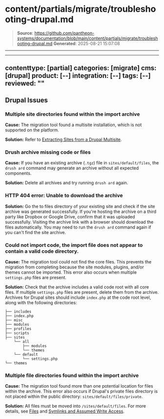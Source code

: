 # content/partials/migrate/troubleshooting-drupal.md

> **Source**: https://github.com/pantheon-systems/documentation/blob/main/content/partials/migrate/troubleshooting-drupal.md
> **Generated**: 2025-08-21 15:07:08

---

---
contenttype: [partial]
categories: [migrate]
cms: [drupal]
product: [--]
integration: [--]
tags: [--]
reviewed: ""
---

## Drupal Issues

### Multiple site directories found within the import archive

**Cause:** The migration tool found a multisite installation, which is not supported on the platform.

**Solution:** Refer to [Extracting Sites from a Drupal Multisite](/unwind-drupal-multisite).

### Drush archive missing code or files

**Cause:** If you have an existing archive (`.tgz`) file in `sites/default/files`, the `drush ard` command may generate an archive without all expected components.

**Solution:** Delete all archives and try running `drush ard` again.

### HTTP 404 error: Unable to download the archive

**Solution:** Go the to files directory of your existing site and check if the site archive was generated successfully. If you're hosting the archive on a third party like Dropbox or Google Drive, confirm that it was uploaded successfully. Visiting the archive link with a browser should download the files automatically. You may need to run the `drush ard` command again if you can't find the site archive.

### Could not import code, the import file does not appear to contain a valid code directory.

**Cause:** The migration tool could not find the core files. This prevents the migration from completing because the site modules, plugins, and/or themes cannot be imported. This error also occurs when multiple `settings.php` files are present.

**Solution:** Check that the archive includes a valid code root with all core files. If multiple `settings.php` files are present, delete them from the archive. Archives for Drupal sites should include `index.php` at the code root level, along with the following directories:

```none
├── includes
├── index.php
├── misc
├── modules
├── profiles
├── scripts
├── sites
    └── all
        ├── modules
        └── themes
    └── default
        └── settings.php
└── themes
```

### Multiple file directories found within the import archive

**Cause:** The migration tool found more than one potential location for files within the archive. This error also occurs if Drupal's private files directory is not placed within the public directory: `sites/default/files/private`.

**Solution:** All files must be moved into `/sites/default/files`. For more details, see [Files](/guides/filesystem) and [Symlinks and Assumed Write Access](/symlinks-assumed-write-access).
